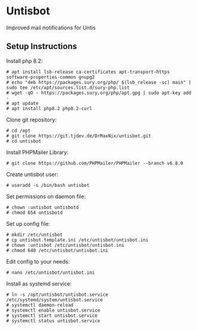 # Untisbot
Improved mail notifications for Untis



## Setup Instructions
Install php 8.2:
```console
# apt install lsb-release ca-certificates apt-transport-https software-properties-common gnupg2
# echo "deb https://packages.sury.org/php/ $(lsb_release -sc) main" | sudo tee /etc/apt/sources.list.d/sury-php.list
# wget -qO - https://packages.sury.org/php/apt.gpg | sudo apt-key add -
# apt update
# apt install php8.2 php8.2-curl
```

Clone git repository:
```console
# cd /opt
# git clone https://git.tjdev.de/DrMaxNix/untisbot.git
# cd untisbot
```

Install PHPMailer Library:
```console
# git clone https://github.com/PHPMailer/PHPMailer --branch v6.8.0
```

Create untisbot user:
```console
# useradd -s /bin/bash untisbot
```

Set permissions on daemon file:
```console
# chown :untisbot untisbotd
# chmod 654 untisbotd
```

Set up config file:
```console
# mkdir /etc/untisbot
# cp untisbot.template.ini /etc/untisbot/untisbot.ini
# chown :untisbot /etc/untisbot/untisbot.ini
# chmod 640 /etc/untisbot/untisbot.ini
```

Edit config to your needs:
```console
# nano /etc/untisbot/untisbot.ini
```

Install as systemd service:
```console
# ln -s /opt/untisbot/untisbot.service /etc/systemd/system/untisbot.service
# systemctl daemon-reload
# systemctl enable untisbot.service
# systemctl start untisbot.service
# systemctl status untisbot.service
```
